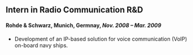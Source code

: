 ## Intern in Radio Communication R&D
#### Rohde & Schwarz, Munich, Germnay, *Nov. 2008 – Mar. 2009*
* Development of an IP-based solution for voice communication (VoIP) on-board navy ships.